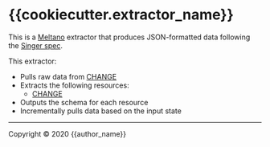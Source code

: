 # {{cookiecutter.extractor_name}}

This is a [Meltano](https://meltano.com) extractor that produces JSON-formatted data
following the [Singer spec](https://github.com/singer-io/getting-started/blob/master/SPEC.md).

This extractor:

- Pulls raw data from [CHANGE](http://example.com)
- Extracts the following resources:
  - [CHANGE](http://example.com)
- Outputs the schema for each resource
- Incrementally pulls data based on the input state

---

Copyright &copy; 2020 {{author_name}}
